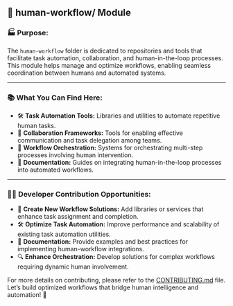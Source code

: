 ## 🤖 **human-workflow/** Module

### 🏭 **Purpose:**
The `human-workflow` folder is dedicated to repositories and tools that facilitate task automation, collaboration, and human-in-the-loop processes. This module helps manage and optimize workflows, enabling seamless coordination between humans and automated systems.

---

### 📚 **What You Can Find Here:**
- 🛠 **Task Automation Tools:** Libraries and utilities to automate repetitive human tasks.
- 👥 **Collaboration Frameworks:** Tools for enabling effective communication and task delegation among teams.
- 🔄 **Workflow Orchestration:** Systems for orchestrating multi-step processes involving human intervention.
- 📄 **Documentation:** Guides on integrating human-in-the-loop processes into automated workflows.

---

### 👨‍💻 **Developer Contribution Opportunities:**
- 🚀 **Create New Workflow Solutions:** Add libraries or services that enhance task assignment and completion.
- 🛠 **Optimize Task Automation:** Improve performance and scalability of existing task automation utilities.
- 📖 **Documentation:** Provide examples and best practices for implementing human-workflow integrations.
- 🔍 **Enhance Orchestration:** Develop solutions for complex workflows requiring dynamic human involvement.

For more details on contributing, please refer to the [CONTRIBUTING.md](../CONTRIBUTING.md) file. Let’s build optimized workflows that bridge human intelligence and automation! 🌟
